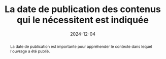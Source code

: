 ---
title: "La date de publication des contenus qui le nécessitent est indiquée"
abstract: "La date de publication est importante pour appréhender le contexte dans lequel l'ouvrage a été publié." 
categories: 
    - "identification"
agrege: O4006-E006
opquast: '4 006'
indiceebook: '006'
description: "Règle n°06"
before: "005"
weight: "6"
after: "007"
actif: '1'
layout: rules
date: 2024-12-04
tags: 
    - "Accessibilité"
    - "Utilisabilité"
objectif: 
    - "Permettre aux lectrices et lecteurs de remettre l’information en contexte."
    - "Renforcer la confiance dans les informations et faciliter les citations."
Meo: 
    - "Associer à chaque contenu qui le nécessite (article, actualité, produit, etc.) sa date de publication affichée."
Controle: 
    - "Vérifier que les contenus qui le nécessitent sont tous associés à une date de publication affichée."
epubcheck: 
ace: 
humancheck: true
ReadiumGoToolkit: 
Source: 
    - "Opquast"
Referentiel: 
    - ""
steps: 
    - "Projet éditorial"
---